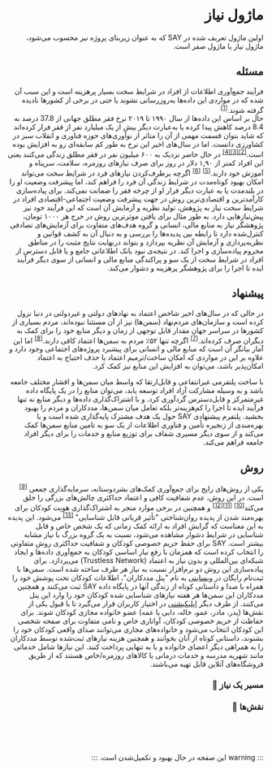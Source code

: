 <div dir="rtl" markdown="1">

# ماژول نیاز

اولین ماژول تعریف شده در SAY که به عنوان زیربنای پروژه نیز محسوب می‌شود، ماژول نیاز یا ماژول صفر است.

## مسئله

فرآیند جمع‌آوری اطلاعات از افراد در شرایط سخت بسیار پرهزینه است و این سبب آن شده که در مواردی این داده‌ها به‌روزرسانی نشوند یا حتی در برخی از کشورها نادیده گرفته شوند.<sup><a href="/guide/ngo/references.html#_1-collecting-data-is-a-challenging-task">[1]</a></sup>
<br />
حال بر اساس این داده‌ها از سال ۱۹۹۰ تا ۲۰۱۹ نرخ فقر مطلق جهانی از 37.8 درصد به 8.4 درصد کاهش پیدا کرده یا به‌عبارت دیگر بیش از یک میلیارد نفر از فقر فرار کرده‌اند که شاید بتوان قسمت مهمی از آن را متاثر از نوآوری‌های حوزه فناوری و انقلاب سبز در کشاورزی دانست. اما در سال‌های اخیر این نرخ به طور کم سابقه‌ای رو به افزایش بوده است.<sup><a href="/guide/ngo/references.html#_2-green-revolution">[2]</a></sup><sup><a href="/guide/ngo/references.html#_3-challenges-to-accelerating-the-pace-of-poverty-reduction">[3]</a></sup><sup><a href="/guide/ngo/references.html#_4-stepping-up-the-fight-against-extreme-poverty">[4]</a></sup> در حال حاضر نزدیک به ۶۰۰ میلیون نفر در فقر مطلق زندگی می‌کنند یعنی این افراد کمتر از ۱,۹۰ دلار در روز برای صرف نیازهای روزمره، سلامت، سرپناه و آموزش خود دارند.<sup><a href="/guide/ngo/references.html#_5-live-poverty-data">[5]</a></sup> <sup><a href="/guide/ngo/references.html#_6-extreme-poverty">[6]</a></sup>
اگرچه برطرف‌کردن نیازهای فرد در شرایط سخت می‌تواند امکان بهبود کوتاه‌مدت در شرایط زندگی آن فرد را فراهم کند، اما پیشرفت وضعیت او را در بلند‌مدت یا به عبارت دیگر فرار او از چرخه فقر را ضمانت نمی‌کند. برای پیاده‌سازی کارآمدترین و اقتصادی‌ترین روش در جهت پیشرفت وضعیت اجتماعی-اقتصادی افراد در شرایط سخت نیاز به پژوهش، تولید نظریه و آزمایش آن است که این فرآیند خود نیز پیش‌نیازهایی دارد. به طور مثال برای یافتن موثرترین روش در خرج هر ۱۰۰۰ تومان، پژوهشگر نیاز به منابع مالی، انسانی و گروه هدف‌های متفاوت برای آزمایش‌های تصادفی کنترل‌شده دارد تا رابطه بین پدیده‌ها را بررسی و به دنبال آن به كشف قوانین و نظریه‌پردازی و آزمایش آن نظریه بپردازد و بتواند در‌نهایت نتایج مثبت را در مناطق محروم پیاده‌سازی و اجرا کند. در نتیجه‌ی نبود بانک اطلاعاتی جامع و یا قابل دسترس از افراد در شرایط سخت از یک سو و پراکندگی منابع مالی و انسانی از سوی دیگر فرآیند ایده تا اجرا را برای پژوهشگر پرهزینه و دشوار می‌کند.

## پیشنهاد

در حالی که در سال‌های اخیر شاخص اعتماد به نهادهای دولتی و غیردولتی در دنیا نزول کرده است و سازمان‌های مردم‌نهاد  (سمن‌ها) نیز از آن مستثنا نبوده‌اند، مردم بسیاری از کشورها در سراسر جهان مقدار قابل توجهی از زمان و دیگر منابع خود را برای کمک به دیگران صرف کرده‌اند.<sup><a href="/guide/ngo/references.html#_7-world-giving-index-2022">[7]</a></sup> اگرچه تنها ۵۲٪ مردم به سمن‌ها اعتماد کافی دارند.<sup><a href="/guide/ngo/references.html#_8-one-in-three-worldwide-lack-confidence-in-ngos">[8]</a></sup> اما این آمار بیانگر آن است که منابع مالی و انسانی برای پیشبرد پروژه‌های اجتماعی وجود دارد و علاوه بر این در مواردی که امکان ساخت/ترمیم اعتماد یا حذف احتیاج به اعتماد امکان‌پذیر باشد، می‌توان به افزایش این منابع نیز کمک کرد.

 با ساخت پلتفرمی غیرانتفاعی و قابل‌ارتقا که واسط میان سمن‌ها و اقشار مختلف جامعه باشد و به وسیله مشارکت آزاد افراد توسعه یابد، می‌توان منابع را در یک پایگاه داده‌ غیرمتمرکز و قابل‌دسترس گردآوری کرد. و با اشتراک‌گذاری داده‌ها و دیگر منابع نه تنها فرآیند ایده تا اجرا را کم‌هزینه‌تر بلکه تعامل میان سمن‌ها، مددکاران و مردم را بهبود بخشید. پلتفرم پیشنهادی SAY حول یک هدف مشترک پایه‌گذاری شده است و با بهره‌مندی از زنجیره تأمین و فناوری اطلاعات از یک سو به تامین منابع سمن‌ها کمک ‌می‌کند و از سوی دیگر مسیری شفاف برای توزیع منابع و خدمات را برای دیگر افراد جامعه فراهم می‌کند.


## روش

یکی از روش‌های رایج برای جمع‌آوری کمک‌های بشردوستانه، سرمایه‌گذاری جمعی <sup><a href="/guide/ngo/references.html#_9-crowdfunding">[9]</a></sup> است. در این روش، عدم شفافیت کافی و اعتماد حداکثری چالش‌های بزرگی را خلق می‌کند<sup><a href="/guide/ngo/references.html#_10-new-jersey-man-gets-5-years-in-prison-in-gofundme-fraud-case">[10]</a></sup> <sup><a href="/guide/ngo/references.html#_11-kickstarter-fraud-state-sues-failed-project-s-creators">[11]</a></sup><sup><a href="/guide/ngo/references.html#_12-gofundme-blocks-10-million-in-donations-to-canadian-trucker-convoy">[12]</a></sup> و همچنین در برخی موارد منجر به اشتراک‌گذاری هویت کودکان برای بهره‌مند شدن از پدیده‌ روان‌شناختی "تأثیر قربانی قابل شناسایی" <sup><a href="/guide/ngo/references.html#_13-identifiable-victim-effect">[13]</a></sup> می‌شود. این پدیده به این معناست که گرایش افراد به ارائه کمک زمانی که یک شخص خاص و قابل شناسایی در شرایط دشوار مشاهده می‌شود، نسبت به یک گروه بزرگ با نیاز مشابه بیشتر است. SAY برای حفظ حریم خصوصی کودکان و شفافیت حداکثری روش متفاوتی را انتخاب کرده است که همزمان با رفع نیاز اساسی کودکان به جمع‌آوری داده‌ها و ایجاد شبکه‌ای بین‌المللی و بدون نیاز به اعتماد (Trustless Network) می‌پردازد. برای پیاده‌سازی این روش دو نرم‌افزار نسبت به نیاز هر طرف ساخته شده است.
 سمن‌ها با ثبت‌نام رایگان در [وبسایتی](https://panel.saydao.org) به نام "پنل مددکاران"، اطلاعات کودکان تحت پوشش خود را همراه با صدا و داستانی کوتاه از زندگی‌ آنها در پایگاه داده SAY ثبت می‌کنند و همچنین مددکاران این سمن‌ها هر هفته نیازهای شناسایی شده کودکان خود را وارد این پنل می‌کنند. از طرف دیگر [اپلیکیشنی](https://dapp.saydao.org) در اختیار کاربران قرار می‌گیرد تا با قبول یکی از نقش‌ها (پدر، مادر، عمو، خاله، دایی یا عمه) عضو خانواده مجازی کودکان شوند. برای حفاظت از حریم خصوصی کودکان، آواتاری خاص و نامی متفاوت برای صفحه شخصی این کودکان انتخاب می‌شود و خانواده‌های مجازی می‌توانند صدای واقعی کودکان خود را بشنوند، داستانی کوتاه از آنان بخوانند و همچنین هزینه نیازهای ثبت‌شده توسط مددکاران را به همراهی دیگر اعضای خانواده و یا به تنهایی پرداخت کنند. این نیازها شامل خدماتی مانند شهریه مدرسه و خدمات درمانی یا کالاهای روزمره/خاص هستند که از طریق فروشگاه‌های آنلاین قابل تهیه می‌باشند.

### مسیر یک نیاز 🚧

### نقش‌ها 🚧

<!--
#### خانواده‌های مجازی

#### سمن‌ها، مددکاران و کودکان

اس ام ا و QR

#### شاهد و میانجی

#### خویشاوند-->

<!-- ### مدیریت منابع

همان‌طور که اشاره شد، مدیریت این نرم‌افزارها و منابع آنها می‌بایست برعهده سازمانی مستقل و شفاف باشد. از همین روی با تشکیل سازمانی خودمختار و غیرمتمرکز بر روی بستر بلاک‌چین مالکیت و منابع‌ SAY به اعضای فعال جامعه‌اش انتقال می‌یابد تا بتوانند در سرنوشت SAY نقش پررنگ‌تری ایفا کنند. برای جزيیات بیشتر به این صفحه مراجعه کنید.

  <div  style="margin: 20px;  text-align: center;">
        <img src="/images/need-module.png" alt="drawing" width="660"/>
    </div> -->
<br />
<br />
<br />

::: warning
این صفحه در حال بهبود و تکمیل‌شدن است.
:::

</div>
